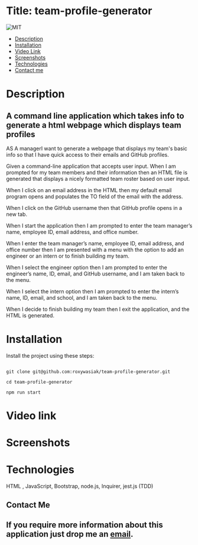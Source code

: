 # Title: team-profile-generator

![MIT](https://img.shields.io/badge/License-MIT-blue)

- [Description](#description)
- [Installation](#installation)
- [Video Link](#video-link)
- [Screenshots](#screenshots)
- [Technologies](#technologies)
- [Contact me](#contact-me)

# Description

## A command line application which takes info to generate a html webpage which displays team profiles

AS A managerI want to generate a webpage that displays my team's basic info so that I have quick access to their emails and GitHub profiles.

Given a command-line application that accepts user input. When I am prompted for my team members and their information then an HTML file is generated that displays a nicely formatted team roster based on user input.

When I click on an email address in the HTML
then my default email program opens and populates the TO field of the email with the address.

When I click on the GitHub username then that GitHub profile opens in a new tab.

When I start the application then I am prompted to enter the team manager’s name, employee ID, email address, and office number.

When I enter the team manager’s name, employee ID, email address, and office number then I am presented with a menu with the option to add an engineer or an intern or to finish building my team.

When I select the engineer option then I am prompted to enter the engineer’s name, ID, email, and GitHub username, and I am taken back to the menu.

When I select the intern option then I am prompted to enter the intern’s name, ID, email, and school, and I am taken back to the menu.

When I decide to finish building my team then I exit the application, and the HTML is generated.

# Installation

Install the project using these steps:

```

git clone git@github.com:roxywasiak/team-profile-generator.git

cd team-profile-generator

npm run start

```

# Video link

# Screenshots

# Technologies

HTML , JavaScript, Bootstrap, node.js, Inquirer, jest.js (TDD)

## Contact Me

## If you require more information about this application just drop me an [email](mailto:ruksclone@hotmail.com).
